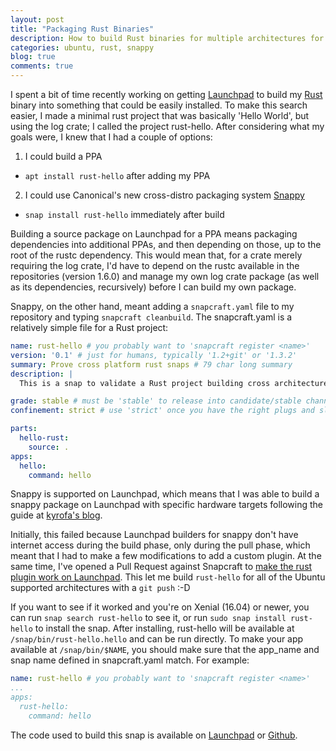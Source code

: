 ```yaml
---
layout: post
title: "Packaging Rust Binaries"
description: How to build Rust binaries for multiple architectures for Ubuntu
categories: ubuntu, rust, snappy
blog: true
comments: true
---
```


I spent a bit of time recently working on getting [Launchpad](https://launchpad.net) to build my [Rust](https://rust-lang.org) binary into something that could be easily installed. To make this search easier, I made a minimal rust project that was basically 'Hello World', but using the log crate; I called the project rust-hello. After considering what my goals were, I knew that I had a couple of options:

1. I could build a PPA
  - `apt install rust-hello` after adding my PPA
2. I could use Canonical's new cross-distro packaging system [Snappy](https://snapcraft.io)
  - `snap install rust-hello` immediately after build

Building a source package on Launchpad for a PPA means packaging dependencies into additional PPAs, and then depending on those, up to the root of the rustc dependency. This would mean that, for a crate merely requiring the log crate, I'd have to depend on the rustc available in the repositories (version 1.6.0) and manage my own log crate package (as well as its dependencies, recursively) before I can build my own package.

Snappy, on the other hand, meant adding a `snapcraft.yaml` file to my repository and typing `snapcraft cleanbuild`. The snapcraft.yaml is a relatively simple file for a Rust project:

~~~yaml
name: rust-hello # you probably want to 'snapcraft register <name>'
version: '0.1' # just for humans, typically '1.2+git' or '1.3.2'
summary: Prove cross platform rust snaps # 79 char long summary
description: |
  This is a snap to validate a Rust project building cross architecture

grade: stable # must be 'stable' to release into candidate/stable channels
confinement: strict # use 'strict' once you have the right plugs and slots

parts:
  hello-rust:
    source: .
apps:
  hello:
    command: hello
~~~

Snappy is supported on Launchpad, which means that I was able to build a snappy package on Launchpad with specific hardware targets following the guide at [kyrofa's blog](https://kyrofa.com/posts/building-your-snap-on-device-there-s-a-better-way).

Initially, this failed because Launchpad builders for snappy don't have internet access during the build phase, only during the pull phase, which meant that I had to make a few modifications to add a custom plugin. At the same time, I've opened a Pull Request against Snapcraft to [make the rust plugin work on Launchpad](https://github.com/snapcore/snapcraft/pull/908). This let me build `rust-hello` for all of the Ubuntu supported architectures with a `git push` :-D

If you want to see if it worked and you're on Xenial (16.04) or newer, you can run `snap search rust-hello` to see it, or run `sudo snap install rust-hello` to install the snap. After installing, rust-hello will be available at `/snap/bin/rust-hello.hello` and can be run directly. To make your app available at `/snap/bin/$NAME`, you should make sure that the app_name and snap name defined in snapcraft.yaml match. For example:

~~~yaml
name: rust-hello # you probably want to 'snapcraft register <name>'
...
apps:
  rust-hello:
    command: hello
~~~

The code used to build this snap is available on [Launchpad](https://code.launchpad.net/~chris.macnaughton/rust-hello-snap/+git/rust-hello-snap) or [Github](https://github.com/ChrisMacNaughton/rust_hello).
